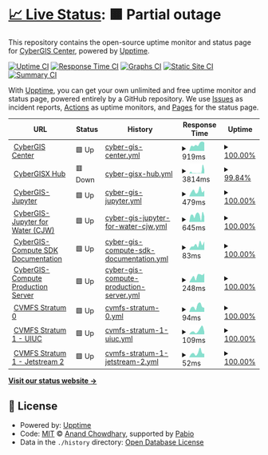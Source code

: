 # [📈 Live Status](https://cybergis.github.io/upptime-monitoring/): <!--live status--> **🟧 Partial outage**

This repository contains the open-source uptime monitor and status page for [CyberGIS Center](http://cybergis.illinois.edu/), powered by [Upptime](https://github.com/upptime/upptime).

[![Uptime CI](https://github.com/cybergis/upptime-monitoring/workflows/Uptime%20CI/badge.svg)](https://github.com/cybergis/upptime-monitoring/actions?query=workflow%3A%22Uptime+CI%22)
[![Response Time CI](https://github.com/cybergis/upptime-monitoring/workflows/Response%20Time%20CI/badge.svg)](https://github.com/cybergis/upptime-monitoring/actions?query=workflow%3A%22Response+Time+CI%22)
[![Graphs CI](https://github.com/cybergis/upptime-monitoring/workflows/Graphs%20CI/badge.svg)](https://github.com/cybergis/upptime-monitoring/actions?query=workflow%3A%22Graphs+CI%22)
[![Static Site CI](https://github.com/cybergis/upptime-monitoring/workflows/Static%20Site%20CI/badge.svg)](https://github.com/cybergis/upptime-monitoring/actions?query=workflow%3A%22Static+Site+CI%22)
[![Summary CI](https://github.com/cybergis/upptime-monitoring/workflows/Summary%20CI/badge.svg)](https://github.com/cybergis/upptime-monitoring/actions?query=workflow%3A%22Summary+CI%22)

With [Upptime](https://upptime.js.org), you can get your own unlimited and free uptime monitor and status page, powered entirely by a GitHub repository. We use [Issues](https://github.com/cybergis/upptime-monitoring/issues) as incident reports, [Actions](https://github.com/cybergis/upptime-monitoring/actions) as uptime monitors, and [Pages](https://cybergis.github.io/upptime-monitoring/) for the status page.

<!--start: status pages-->
<!-- This summary is generated by Upptime (https://github.com/upptime/upptime) -->
<!-- Do not edit this manually, your changes will be overwritten -->
<!-- prettier-ignore -->
| URL | Status | History | Response Time | Uptime |
| --- | ------ | ------- | ------------- | ------ |
| <img alt="" src="https://icons.duckduckgo.com/ip3/cybergis.illinois.edu.ico" height="13"> [CyberGIS Center](https://cybergis.illinois.edu/) | 🟩 Up | [cyber-gis-center.yml](https://github.com/cybergis/upptime-monitoring/commits/HEAD/history/cyber-gis-center.yml) | <details><summary><img alt="Response time graph" src="./graphs/cyber-gis-center/response-time-week.png" height="20"> 919ms</summary><br><a href="https://cybergis.github.io/upptime-monitoring/history/cyber-gis-center"><img alt="Response time 1123" src="https://img.shields.io/endpoint?url=https%3A%2F%2Fraw.githubusercontent.com%2Fcybergis%2Fupptime-monitoring%2FHEAD%2Fapi%2Fcyber-gis-center%2Fresponse-time.json"></a><br><a href="https://cybergis.github.io/upptime-monitoring/history/cyber-gis-center"><img alt="24-hour response time 1162" src="https://img.shields.io/endpoint?url=https%3A%2F%2Fraw.githubusercontent.com%2Fcybergis%2Fupptime-monitoring%2FHEAD%2Fapi%2Fcyber-gis-center%2Fresponse-time-day.json"></a><br><a href="https://cybergis.github.io/upptime-monitoring/history/cyber-gis-center"><img alt="7-day response time 919" src="https://img.shields.io/endpoint?url=https%3A%2F%2Fraw.githubusercontent.com%2Fcybergis%2Fupptime-monitoring%2FHEAD%2Fapi%2Fcyber-gis-center%2Fresponse-time-week.json"></a><br><a href="https://cybergis.github.io/upptime-monitoring/history/cyber-gis-center"><img alt="30-day response time 1149" src="https://img.shields.io/endpoint?url=https%3A%2F%2Fraw.githubusercontent.com%2Fcybergis%2Fupptime-monitoring%2FHEAD%2Fapi%2Fcyber-gis-center%2Fresponse-time-month.json"></a><br><a href="https://cybergis.github.io/upptime-monitoring/history/cyber-gis-center"><img alt="1-year response time 1243" src="https://img.shields.io/endpoint?url=https%3A%2F%2Fraw.githubusercontent.com%2Fcybergis%2Fupptime-monitoring%2FHEAD%2Fapi%2Fcyber-gis-center%2Fresponse-time-year.json"></a></details> | <details><summary><a href="https://cybergis.github.io/upptime-monitoring/history/cyber-gis-center">100.00%</a></summary><a href="https://cybergis.github.io/upptime-monitoring/history/cyber-gis-center"><img alt="All-time uptime 99.80%" src="https://img.shields.io/endpoint?url=https%3A%2F%2Fraw.githubusercontent.com%2Fcybergis%2Fupptime-monitoring%2FHEAD%2Fapi%2Fcyber-gis-center%2Fuptime.json"></a><br><a href="https://cybergis.github.io/upptime-monitoring/history/cyber-gis-center"><img alt="24-hour uptime 100.00%" src="https://img.shields.io/endpoint?url=https%3A%2F%2Fraw.githubusercontent.com%2Fcybergis%2Fupptime-monitoring%2FHEAD%2Fapi%2Fcyber-gis-center%2Fuptime-day.json"></a><br><a href="https://cybergis.github.io/upptime-monitoring/history/cyber-gis-center"><img alt="7-day uptime 100.00%" src="https://img.shields.io/endpoint?url=https%3A%2F%2Fraw.githubusercontent.com%2Fcybergis%2Fupptime-monitoring%2FHEAD%2Fapi%2Fcyber-gis-center%2Fuptime-week.json"></a><br><a href="https://cybergis.github.io/upptime-monitoring/history/cyber-gis-center"><img alt="30-day uptime 99.86%" src="https://img.shields.io/endpoint?url=https%3A%2F%2Fraw.githubusercontent.com%2Fcybergis%2Fupptime-monitoring%2FHEAD%2Fapi%2Fcyber-gis-center%2Fuptime-month.json"></a><br><a href="https://cybergis.github.io/upptime-monitoring/history/cyber-gis-center"><img alt="1-year uptime 99.76%" src="https://img.shields.io/endpoint?url=https%3A%2F%2Fraw.githubusercontent.com%2Fcybergis%2Fupptime-monitoring%2FHEAD%2Fapi%2Fcyber-gis-center%2Fuptime-year.json"></a></details>
| <img alt="" src="https://icons.duckduckgo.com/ip3/cybergisxhub.cigi.illinois.edu.ico" height="13"> [CyberGISX Hub](https://cybergisxhub.cigi.illinois.edu/) | 🟥 Down | [cyber-gisx-hub.yml](https://github.com/cybergis/upptime-monitoring/commits/HEAD/history/cyber-gisx-hub.yml) | <details><summary><img alt="Response time graph" src="./graphs/cyber-gisx-hub/response-time-week.png" height="20"> 3814ms</summary><br><a href="https://cybergis.github.io/upptime-monitoring/history/cyber-gisx-hub"><img alt="Response time 2423" src="https://img.shields.io/endpoint?url=https%3A%2F%2Fraw.githubusercontent.com%2Fcybergis%2Fupptime-monitoring%2FHEAD%2Fapi%2Fcyber-gisx-hub%2Fresponse-time.json"></a><br><a href="https://cybergis.github.io/upptime-monitoring/history/cyber-gisx-hub"><img alt="24-hour response time 15069" src="https://img.shields.io/endpoint?url=https%3A%2F%2Fraw.githubusercontent.com%2Fcybergis%2Fupptime-monitoring%2FHEAD%2Fapi%2Fcyber-gisx-hub%2Fresponse-time-day.json"></a><br><a href="https://cybergis.github.io/upptime-monitoring/history/cyber-gisx-hub"><img alt="7-day response time 3814" src="https://img.shields.io/endpoint?url=https%3A%2F%2Fraw.githubusercontent.com%2Fcybergis%2Fupptime-monitoring%2FHEAD%2Fapi%2Fcyber-gisx-hub%2Fresponse-time-week.json"></a><br><a href="https://cybergis.github.io/upptime-monitoring/history/cyber-gisx-hub"><img alt="30-day response time 1967" src="https://img.shields.io/endpoint?url=https%3A%2F%2Fraw.githubusercontent.com%2Fcybergis%2Fupptime-monitoring%2FHEAD%2Fapi%2Fcyber-gisx-hub%2Fresponse-time-month.json"></a><br><a href="https://cybergis.github.io/upptime-monitoring/history/cyber-gisx-hub"><img alt="1-year response time 2691" src="https://img.shields.io/endpoint?url=https%3A%2F%2Fraw.githubusercontent.com%2Fcybergis%2Fupptime-monitoring%2FHEAD%2Fapi%2Fcyber-gisx-hub%2Fresponse-time-year.json"></a></details> | <details><summary><a href="https://cybergis.github.io/upptime-monitoring/history/cyber-gisx-hub">99.84%</a></summary><a href="https://cybergis.github.io/upptime-monitoring/history/cyber-gisx-hub"><img alt="All-time uptime 99.71%" src="https://img.shields.io/endpoint?url=https%3A%2F%2Fraw.githubusercontent.com%2Fcybergis%2Fupptime-monitoring%2FHEAD%2Fapi%2Fcyber-gisx-hub%2Fuptime.json"></a><br><a href="https://cybergis.github.io/upptime-monitoring/history/cyber-gisx-hub"><img alt="24-hour uptime 98.88%" src="https://img.shields.io/endpoint?url=https%3A%2F%2Fraw.githubusercontent.com%2Fcybergis%2Fupptime-monitoring%2FHEAD%2Fapi%2Fcyber-gisx-hub%2Fuptime-day.json"></a><br><a href="https://cybergis.github.io/upptime-monitoring/history/cyber-gisx-hub"><img alt="7-day uptime 99.84%" src="https://img.shields.io/endpoint?url=https%3A%2F%2Fraw.githubusercontent.com%2Fcybergis%2Fupptime-monitoring%2FHEAD%2Fapi%2Fcyber-gisx-hub%2Fuptime-week.json"></a><br><a href="https://cybergis.github.io/upptime-monitoring/history/cyber-gisx-hub"><img alt="30-day uptime 99.66%" src="https://img.shields.io/endpoint?url=https%3A%2F%2Fraw.githubusercontent.com%2Fcybergis%2Fupptime-monitoring%2FHEAD%2Fapi%2Fcyber-gisx-hub%2Fuptime-month.json"></a><br><a href="https://cybergis.github.io/upptime-monitoring/history/cyber-gisx-hub"><img alt="1-year uptime 99.65%" src="https://img.shields.io/endpoint?url=https%3A%2F%2Fraw.githubusercontent.com%2Fcybergis%2Fupptime-monitoring%2FHEAD%2Fapi%2Fcyber-gisx-hub%2Fuptime-year.json"></a></details>
| <img alt="" src="https://icons.duckduckgo.com/ip3/cybergisx.cigi.illinois.edu.ico" height="13"> [CyberGIS-Jupyter](https://cybergisx.cigi.illinois.edu) | 🟩 Up | [cyber-gis-jupyter.yml](https://github.com/cybergis/upptime-monitoring/commits/HEAD/history/cyber-gis-jupyter.yml) | <details><summary><img alt="Response time graph" src="./graphs/cyber-gis-jupyter/response-time-week.png" height="20"> 479ms</summary><br><a href="https://cybergis.github.io/upptime-monitoring/history/cyber-gis-jupyter"><img alt="Response time 472" src="https://img.shields.io/endpoint?url=https%3A%2F%2Fraw.githubusercontent.com%2Fcybergis%2Fupptime-monitoring%2FHEAD%2Fapi%2Fcyber-gis-jupyter%2Fresponse-time.json"></a><br><a href="https://cybergis.github.io/upptime-monitoring/history/cyber-gis-jupyter"><img alt="24-hour response time 511" src="https://img.shields.io/endpoint?url=https%3A%2F%2Fraw.githubusercontent.com%2Fcybergis%2Fupptime-monitoring%2FHEAD%2Fapi%2Fcyber-gis-jupyter%2Fresponse-time-day.json"></a><br><a href="https://cybergis.github.io/upptime-monitoring/history/cyber-gis-jupyter"><img alt="7-day response time 479" src="https://img.shields.io/endpoint?url=https%3A%2F%2Fraw.githubusercontent.com%2Fcybergis%2Fupptime-monitoring%2FHEAD%2Fapi%2Fcyber-gis-jupyter%2Fresponse-time-week.json"></a><br><a href="https://cybergis.github.io/upptime-monitoring/history/cyber-gis-jupyter"><img alt="30-day response time 448" src="https://img.shields.io/endpoint?url=https%3A%2F%2Fraw.githubusercontent.com%2Fcybergis%2Fupptime-monitoring%2FHEAD%2Fapi%2Fcyber-gis-jupyter%2Fresponse-time-month.json"></a><br><a href="https://cybergis.github.io/upptime-monitoring/history/cyber-gis-jupyter"><img alt="1-year response time 468" src="https://img.shields.io/endpoint?url=https%3A%2F%2Fraw.githubusercontent.com%2Fcybergis%2Fupptime-monitoring%2FHEAD%2Fapi%2Fcyber-gis-jupyter%2Fresponse-time-year.json"></a></details> | <details><summary><a href="https://cybergis.github.io/upptime-monitoring/history/cyber-gis-jupyter">100.00%</a></summary><a href="https://cybergis.github.io/upptime-monitoring/history/cyber-gis-jupyter"><img alt="All-time uptime 97.88%" src="https://img.shields.io/endpoint?url=https%3A%2F%2Fraw.githubusercontent.com%2Fcybergis%2Fupptime-monitoring%2FHEAD%2Fapi%2Fcyber-gis-jupyter%2Fuptime.json"></a><br><a href="https://cybergis.github.io/upptime-monitoring/history/cyber-gis-jupyter"><img alt="24-hour uptime 100.00%" src="https://img.shields.io/endpoint?url=https%3A%2F%2Fraw.githubusercontent.com%2Fcybergis%2Fupptime-monitoring%2FHEAD%2Fapi%2Fcyber-gis-jupyter%2Fuptime-day.json"></a><br><a href="https://cybergis.github.io/upptime-monitoring/history/cyber-gis-jupyter"><img alt="7-day uptime 100.00%" src="https://img.shields.io/endpoint?url=https%3A%2F%2Fraw.githubusercontent.com%2Fcybergis%2Fupptime-monitoring%2FHEAD%2Fapi%2Fcyber-gis-jupyter%2Fuptime-week.json"></a><br><a href="https://cybergis.github.io/upptime-monitoring/history/cyber-gis-jupyter"><img alt="30-day uptime 100.00%" src="https://img.shields.io/endpoint?url=https%3A%2F%2Fraw.githubusercontent.com%2Fcybergis%2Fupptime-monitoring%2FHEAD%2Fapi%2Fcyber-gis-jupyter%2Fuptime-month.json"></a><br><a href="https://cybergis.github.io/upptime-monitoring/history/cyber-gis-jupyter"><img alt="1-year uptime 97.33%" src="https://img.shields.io/endpoint?url=https%3A%2F%2Fraw.githubusercontent.com%2Fcybergis%2Fupptime-monitoring%2FHEAD%2Fapi%2Fcyber-gis-jupyter%2Fuptime-year.json"></a></details>
| <img alt="" src="https://icons.duckduckgo.com/ip3/go.illinois.edu.ico" height="13"> [CyberGIS-Jupyter for Water (CJW)](http://go.illinois.edu/cybergis-jupyter-water) | 🟩 Up | [cyber-gis-jupyter-for-water-cjw.yml](https://github.com/cybergis/upptime-monitoring/commits/HEAD/history/cyber-gis-jupyter-for-water-cjw.yml) | <details><summary><img alt="Response time graph" src="./graphs/cyber-gis-jupyter-for-water-cjw/response-time-week.png" height="20"> 645ms</summary><br><a href="https://cybergis.github.io/upptime-monitoring/history/cyber-gis-jupyter-for-water-cjw"><img alt="Response time 620" src="https://img.shields.io/endpoint?url=https%3A%2F%2Fraw.githubusercontent.com%2Fcybergis%2Fupptime-monitoring%2FHEAD%2Fapi%2Fcyber-gis-jupyter-for-water-cjw%2Fresponse-time.json"></a><br><a href="https://cybergis.github.io/upptime-monitoring/history/cyber-gis-jupyter-for-water-cjw"><img alt="24-hour response time 537" src="https://img.shields.io/endpoint?url=https%3A%2F%2Fraw.githubusercontent.com%2Fcybergis%2Fupptime-monitoring%2FHEAD%2Fapi%2Fcyber-gis-jupyter-for-water-cjw%2Fresponse-time-day.json"></a><br><a href="https://cybergis.github.io/upptime-monitoring/history/cyber-gis-jupyter-for-water-cjw"><img alt="7-day response time 645" src="https://img.shields.io/endpoint?url=https%3A%2F%2Fraw.githubusercontent.com%2Fcybergis%2Fupptime-monitoring%2FHEAD%2Fapi%2Fcyber-gis-jupyter-for-water-cjw%2Fresponse-time-week.json"></a><br><a href="https://cybergis.github.io/upptime-monitoring/history/cyber-gis-jupyter-for-water-cjw"><img alt="30-day response time 645" src="https://img.shields.io/endpoint?url=https%3A%2F%2Fraw.githubusercontent.com%2Fcybergis%2Fupptime-monitoring%2FHEAD%2Fapi%2Fcyber-gis-jupyter-for-water-cjw%2Fresponse-time-month.json"></a><br><a href="https://cybergis.github.io/upptime-monitoring/history/cyber-gis-jupyter-for-water-cjw"><img alt="1-year response time 614" src="https://img.shields.io/endpoint?url=https%3A%2F%2Fraw.githubusercontent.com%2Fcybergis%2Fupptime-monitoring%2FHEAD%2Fapi%2Fcyber-gis-jupyter-for-water-cjw%2Fresponse-time-year.json"></a></details> | <details><summary><a href="https://cybergis.github.io/upptime-monitoring/history/cyber-gis-jupyter-for-water-cjw">100.00%</a></summary><a href="https://cybergis.github.io/upptime-monitoring/history/cyber-gis-jupyter-for-water-cjw"><img alt="All-time uptime 99.16%" src="https://img.shields.io/endpoint?url=https%3A%2F%2Fraw.githubusercontent.com%2Fcybergis%2Fupptime-monitoring%2FHEAD%2Fapi%2Fcyber-gis-jupyter-for-water-cjw%2Fuptime.json"></a><br><a href="https://cybergis.github.io/upptime-monitoring/history/cyber-gis-jupyter-for-water-cjw"><img alt="24-hour uptime 100.00%" src="https://img.shields.io/endpoint?url=https%3A%2F%2Fraw.githubusercontent.com%2Fcybergis%2Fupptime-monitoring%2FHEAD%2Fapi%2Fcyber-gis-jupyter-for-water-cjw%2Fuptime-day.json"></a><br><a href="https://cybergis.github.io/upptime-monitoring/history/cyber-gis-jupyter-for-water-cjw"><img alt="7-day uptime 100.00%" src="https://img.shields.io/endpoint?url=https%3A%2F%2Fraw.githubusercontent.com%2Fcybergis%2Fupptime-monitoring%2FHEAD%2Fapi%2Fcyber-gis-jupyter-for-water-cjw%2Fuptime-week.json"></a><br><a href="https://cybergis.github.io/upptime-monitoring/history/cyber-gis-jupyter-for-water-cjw"><img alt="30-day uptime 99.93%" src="https://img.shields.io/endpoint?url=https%3A%2F%2Fraw.githubusercontent.com%2Fcybergis%2Fupptime-monitoring%2FHEAD%2Fapi%2Fcyber-gis-jupyter-for-water-cjw%2Fuptime-month.json"></a><br><a href="https://cybergis.github.io/upptime-monitoring/history/cyber-gis-jupyter-for-water-cjw"><img alt="1-year uptime 98.95%" src="https://img.shields.io/endpoint?url=https%3A%2F%2Fraw.githubusercontent.com%2Fcybergis%2Fupptime-monitoring%2FHEAD%2Fapi%2Fcyber-gis-jupyter-for-water-cjw%2Fuptime-year.json"></a></details>
| <img alt="" src="https://icons.duckduckgo.com/ip3/cybergis.github.io.ico" height="13"> [CyberGIS-Compute SDK Documentation](https://cybergis.github.io/cybergis-compute-python-sdk/) | 🟩 Up | [cyber-gis-compute-sdk-documentation.yml](https://github.com/cybergis/upptime-monitoring/commits/HEAD/history/cyber-gis-compute-sdk-documentation.yml) | <details><summary><img alt="Response time graph" src="./graphs/cyber-gis-compute-sdk-documentation/response-time-week.png" height="20"> 83ms</summary><br><a href="https://cybergis.github.io/upptime-monitoring/history/cyber-gis-compute-sdk-documentation"><img alt="Response time 111" src="https://img.shields.io/endpoint?url=https%3A%2F%2Fraw.githubusercontent.com%2Fcybergis%2Fupptime-monitoring%2FHEAD%2Fapi%2Fcyber-gis-compute-sdk-documentation%2Fresponse-time.json"></a><br><a href="https://cybergis.github.io/upptime-monitoring/history/cyber-gis-compute-sdk-documentation"><img alt="24-hour response time 132" src="https://img.shields.io/endpoint?url=https%3A%2F%2Fraw.githubusercontent.com%2Fcybergis%2Fupptime-monitoring%2FHEAD%2Fapi%2Fcyber-gis-compute-sdk-documentation%2Fresponse-time-day.json"></a><br><a href="https://cybergis.github.io/upptime-monitoring/history/cyber-gis-compute-sdk-documentation"><img alt="7-day response time 83" src="https://img.shields.io/endpoint?url=https%3A%2F%2Fraw.githubusercontent.com%2Fcybergis%2Fupptime-monitoring%2FHEAD%2Fapi%2Fcyber-gis-compute-sdk-documentation%2Fresponse-time-week.json"></a><br><a href="https://cybergis.github.io/upptime-monitoring/history/cyber-gis-compute-sdk-documentation"><img alt="30-day response time 92" src="https://img.shields.io/endpoint?url=https%3A%2F%2Fraw.githubusercontent.com%2Fcybergis%2Fupptime-monitoring%2FHEAD%2Fapi%2Fcyber-gis-compute-sdk-documentation%2Fresponse-time-month.json"></a><br><a href="https://cybergis.github.io/upptime-monitoring/history/cyber-gis-compute-sdk-documentation"><img alt="1-year response time 119" src="https://img.shields.io/endpoint?url=https%3A%2F%2Fraw.githubusercontent.com%2Fcybergis%2Fupptime-monitoring%2FHEAD%2Fapi%2Fcyber-gis-compute-sdk-documentation%2Fresponse-time-year.json"></a></details> | <details><summary><a href="https://cybergis.github.io/upptime-monitoring/history/cyber-gis-compute-sdk-documentation">100.00%</a></summary><a href="https://cybergis.github.io/upptime-monitoring/history/cyber-gis-compute-sdk-documentation"><img alt="All-time uptime 100.00%" src="https://img.shields.io/endpoint?url=https%3A%2F%2Fraw.githubusercontent.com%2Fcybergis%2Fupptime-monitoring%2FHEAD%2Fapi%2Fcyber-gis-compute-sdk-documentation%2Fuptime.json"></a><br><a href="https://cybergis.github.io/upptime-monitoring/history/cyber-gis-compute-sdk-documentation"><img alt="24-hour uptime 100.00%" src="https://img.shields.io/endpoint?url=https%3A%2F%2Fraw.githubusercontent.com%2Fcybergis%2Fupptime-monitoring%2FHEAD%2Fapi%2Fcyber-gis-compute-sdk-documentation%2Fuptime-day.json"></a><br><a href="https://cybergis.github.io/upptime-monitoring/history/cyber-gis-compute-sdk-documentation"><img alt="7-day uptime 100.00%" src="https://img.shields.io/endpoint?url=https%3A%2F%2Fraw.githubusercontent.com%2Fcybergis%2Fupptime-monitoring%2FHEAD%2Fapi%2Fcyber-gis-compute-sdk-documentation%2Fuptime-week.json"></a><br><a href="https://cybergis.github.io/upptime-monitoring/history/cyber-gis-compute-sdk-documentation"><img alt="30-day uptime 100.00%" src="https://img.shields.io/endpoint?url=https%3A%2F%2Fraw.githubusercontent.com%2Fcybergis%2Fupptime-monitoring%2FHEAD%2Fapi%2Fcyber-gis-compute-sdk-documentation%2Fuptime-month.json"></a><br><a href="https://cybergis.github.io/upptime-monitoring/history/cyber-gis-compute-sdk-documentation"><img alt="1-year uptime 100.00%" src="https://img.shields.io/endpoint?url=https%3A%2F%2Fraw.githubusercontent.com%2Fcybergis%2Fupptime-monitoring%2FHEAD%2Fapi%2Fcyber-gis-compute-sdk-documentation%2Fuptime-year.json"></a></details>
| <img alt="" src="https://icons.duckduckgo.com/ip3/cgjobsup.cigi.illinois.edu.ico" height="13"> [CyberGIS-Compute Production Server](https://cgjobsup.cigi.illinois.edu/v2/) | 🟩 Up | [cyber-gis-compute-production-server.yml](https://github.com/cybergis/upptime-monitoring/commits/HEAD/history/cyber-gis-compute-production-server.yml) | <details><summary><img alt="Response time graph" src="./graphs/cyber-gis-compute-production-server/response-time-week.png" height="20"> 248ms</summary><br><a href="https://cybergis.github.io/upptime-monitoring/history/cyber-gis-compute-production-server"><img alt="Response time 199" src="https://img.shields.io/endpoint?url=https%3A%2F%2Fraw.githubusercontent.com%2Fcybergis%2Fupptime-monitoring%2FHEAD%2Fapi%2Fcyber-gis-compute-production-server%2Fresponse-time.json"></a><br><a href="https://cybergis.github.io/upptime-monitoring/history/cyber-gis-compute-production-server"><img alt="24-hour response time 351" src="https://img.shields.io/endpoint?url=https%3A%2F%2Fraw.githubusercontent.com%2Fcybergis%2Fupptime-monitoring%2FHEAD%2Fapi%2Fcyber-gis-compute-production-server%2Fresponse-time-day.json"></a><br><a href="https://cybergis.github.io/upptime-monitoring/history/cyber-gis-compute-production-server"><img alt="7-day response time 248" src="https://img.shields.io/endpoint?url=https%3A%2F%2Fraw.githubusercontent.com%2Fcybergis%2Fupptime-monitoring%2FHEAD%2Fapi%2Fcyber-gis-compute-production-server%2Fresponse-time-week.json"></a><br><a href="https://cybergis.github.io/upptime-monitoring/history/cyber-gis-compute-production-server"><img alt="30-day response time 231" src="https://img.shields.io/endpoint?url=https%3A%2F%2Fraw.githubusercontent.com%2Fcybergis%2Fupptime-monitoring%2FHEAD%2Fapi%2Fcyber-gis-compute-production-server%2Fresponse-time-month.json"></a><br><a href="https://cybergis.github.io/upptime-monitoring/history/cyber-gis-compute-production-server"><img alt="1-year response time 200" src="https://img.shields.io/endpoint?url=https%3A%2F%2Fraw.githubusercontent.com%2Fcybergis%2Fupptime-monitoring%2FHEAD%2Fapi%2Fcyber-gis-compute-production-server%2Fresponse-time-year.json"></a></details> | <details><summary><a href="https://cybergis.github.io/upptime-monitoring/history/cyber-gis-compute-production-server">100.00%</a></summary><a href="https://cybergis.github.io/upptime-monitoring/history/cyber-gis-compute-production-server"><img alt="All-time uptime 99.92%" src="https://img.shields.io/endpoint?url=https%3A%2F%2Fraw.githubusercontent.com%2Fcybergis%2Fupptime-monitoring%2FHEAD%2Fapi%2Fcyber-gis-compute-production-server%2Fuptime.json"></a><br><a href="https://cybergis.github.io/upptime-monitoring/history/cyber-gis-compute-production-server"><img alt="24-hour uptime 100.00%" src="https://img.shields.io/endpoint?url=https%3A%2F%2Fraw.githubusercontent.com%2Fcybergis%2Fupptime-monitoring%2FHEAD%2Fapi%2Fcyber-gis-compute-production-server%2Fuptime-day.json"></a><br><a href="https://cybergis.github.io/upptime-monitoring/history/cyber-gis-compute-production-server"><img alt="7-day uptime 100.00%" src="https://img.shields.io/endpoint?url=https%3A%2F%2Fraw.githubusercontent.com%2Fcybergis%2Fupptime-monitoring%2FHEAD%2Fapi%2Fcyber-gis-compute-production-server%2Fuptime-week.json"></a><br><a href="https://cybergis.github.io/upptime-monitoring/history/cyber-gis-compute-production-server"><img alt="30-day uptime 100.00%" src="https://img.shields.io/endpoint?url=https%3A%2F%2Fraw.githubusercontent.com%2Fcybergis%2Fupptime-monitoring%2FHEAD%2Fapi%2Fcyber-gis-compute-production-server%2Fuptime-month.json"></a><br><a href="https://cybergis.github.io/upptime-monitoring/history/cyber-gis-compute-production-server"><img alt="1-year uptime 99.90%" src="https://img.shields.io/endpoint?url=https%3A%2F%2Fraw.githubusercontent.com%2Fcybergis%2Fupptime-monitoring%2FHEAD%2Fapi%2Fcyber-gis-compute-production-server%2Fuptime-year.json"></a></details>
| <img alt="" src="https://icons.duckduckgo.com/ip3/cvmfs.cigi.illinois.edu.ico" height="13"> [CVMFS Stratum 0](http://cvmfs.cigi.illinois.edu/cvmfs/info/v1/repositories.json) | 🟩 Up | [cvmfs-stratum-0.yml](https://github.com/cybergis/upptime-monitoring/commits/HEAD/history/cvmfs-stratum-0.yml) | <details><summary><img alt="Response time graph" src="./graphs/cvmfs-stratum-0/response-time-week.png" height="20"> 94ms</summary><br><a href="https://cybergis.github.io/upptime-monitoring/history/cvmfs-stratum-0"><img alt="Response time 111" src="https://img.shields.io/endpoint?url=https%3A%2F%2Fraw.githubusercontent.com%2Fcybergis%2Fupptime-monitoring%2FHEAD%2Fapi%2Fcvmfs-stratum-0%2Fresponse-time.json"></a><br><a href="https://cybergis.github.io/upptime-monitoring/history/cvmfs-stratum-0"><img alt="24-hour response time 71" src="https://img.shields.io/endpoint?url=https%3A%2F%2Fraw.githubusercontent.com%2Fcybergis%2Fupptime-monitoring%2FHEAD%2Fapi%2Fcvmfs-stratum-0%2Fresponse-time-day.json"></a><br><a href="https://cybergis.github.io/upptime-monitoring/history/cvmfs-stratum-0"><img alt="7-day response time 94" src="https://img.shields.io/endpoint?url=https%3A%2F%2Fraw.githubusercontent.com%2Fcybergis%2Fupptime-monitoring%2FHEAD%2Fapi%2Fcvmfs-stratum-0%2Fresponse-time-week.json"></a><br><a href="https://cybergis.github.io/upptime-monitoring/history/cvmfs-stratum-0"><img alt="30-day response time 124" src="https://img.shields.io/endpoint?url=https%3A%2F%2Fraw.githubusercontent.com%2Fcybergis%2Fupptime-monitoring%2FHEAD%2Fapi%2Fcvmfs-stratum-0%2Fresponse-time-month.json"></a><br><a href="https://cybergis.github.io/upptime-monitoring/history/cvmfs-stratum-0"><img alt="1-year response time 111" src="https://img.shields.io/endpoint?url=https%3A%2F%2Fraw.githubusercontent.com%2Fcybergis%2Fupptime-monitoring%2FHEAD%2Fapi%2Fcvmfs-stratum-0%2Fresponse-time-year.json"></a></details> | <details><summary><a href="https://cybergis.github.io/upptime-monitoring/history/cvmfs-stratum-0">100.00%</a></summary><a href="https://cybergis.github.io/upptime-monitoring/history/cvmfs-stratum-0"><img alt="All-time uptime 99.94%" src="https://img.shields.io/endpoint?url=https%3A%2F%2Fraw.githubusercontent.com%2Fcybergis%2Fupptime-monitoring%2FHEAD%2Fapi%2Fcvmfs-stratum-0%2Fuptime.json"></a><br><a href="https://cybergis.github.io/upptime-monitoring/history/cvmfs-stratum-0"><img alt="24-hour uptime 100.00%" src="https://img.shields.io/endpoint?url=https%3A%2F%2Fraw.githubusercontent.com%2Fcybergis%2Fupptime-monitoring%2FHEAD%2Fapi%2Fcvmfs-stratum-0%2Fuptime-day.json"></a><br><a href="https://cybergis.github.io/upptime-monitoring/history/cvmfs-stratum-0"><img alt="7-day uptime 100.00%" src="https://img.shields.io/endpoint?url=https%3A%2F%2Fraw.githubusercontent.com%2Fcybergis%2Fupptime-monitoring%2FHEAD%2Fapi%2Fcvmfs-stratum-0%2Fuptime-week.json"></a><br><a href="https://cybergis.github.io/upptime-monitoring/history/cvmfs-stratum-0"><img alt="30-day uptime 100.00%" src="https://img.shields.io/endpoint?url=https%3A%2F%2Fraw.githubusercontent.com%2Fcybergis%2Fupptime-monitoring%2FHEAD%2Fapi%2Fcvmfs-stratum-0%2Fuptime-month.json"></a><br><a href="https://cybergis.github.io/upptime-monitoring/history/cvmfs-stratum-0"><img alt="1-year uptime 99.93%" src="https://img.shields.io/endpoint?url=https%3A%2F%2Fraw.githubusercontent.com%2Fcybergis%2Fupptime-monitoring%2FHEAD%2Fapi%2Fcvmfs-stratum-0%2Fuptime-year.json"></a></details>
| <img alt="" src="https://icons.duckduckgo.com/ip3/cvmfstr1.cigi.illinois.edu.ico" height="13"> [CVMFS Stratum 1 - UIUC](http://cvmfstr1.cigi.illinois.edu/cvmfs/info/v1/repositories.json) | 🟩 Up | [cvmfs-stratum-1-uiuc.yml](https://github.com/cybergis/upptime-monitoring/commits/HEAD/history/cvmfs-stratum-1-uiuc.yml) | <details><summary><img alt="Response time graph" src="./graphs/cvmfs-stratum-1-uiuc/response-time-week.png" height="20"> 109ms</summary><br><a href="https://cybergis.github.io/upptime-monitoring/history/cvmfs-stratum-1-uiuc"><img alt="Response time 111" src="https://img.shields.io/endpoint?url=https%3A%2F%2Fraw.githubusercontent.com%2Fcybergis%2Fupptime-monitoring%2FHEAD%2Fapi%2Fcvmfs-stratum-1-uiuc%2Fresponse-time.json"></a><br><a href="https://cybergis.github.io/upptime-monitoring/history/cvmfs-stratum-1-uiuc"><img alt="24-hour response time 70" src="https://img.shields.io/endpoint?url=https%3A%2F%2Fraw.githubusercontent.com%2Fcybergis%2Fupptime-monitoring%2FHEAD%2Fapi%2Fcvmfs-stratum-1-uiuc%2Fresponse-time-day.json"></a><br><a href="https://cybergis.github.io/upptime-monitoring/history/cvmfs-stratum-1-uiuc"><img alt="7-day response time 109" src="https://img.shields.io/endpoint?url=https%3A%2F%2Fraw.githubusercontent.com%2Fcybergis%2Fupptime-monitoring%2FHEAD%2Fapi%2Fcvmfs-stratum-1-uiuc%2Fresponse-time-week.json"></a><br><a href="https://cybergis.github.io/upptime-monitoring/history/cvmfs-stratum-1-uiuc"><img alt="30-day response time 106" src="https://img.shields.io/endpoint?url=https%3A%2F%2Fraw.githubusercontent.com%2Fcybergis%2Fupptime-monitoring%2FHEAD%2Fapi%2Fcvmfs-stratum-1-uiuc%2Fresponse-time-month.json"></a><br><a href="https://cybergis.github.io/upptime-monitoring/history/cvmfs-stratum-1-uiuc"><img alt="1-year response time 111" src="https://img.shields.io/endpoint?url=https%3A%2F%2Fraw.githubusercontent.com%2Fcybergis%2Fupptime-monitoring%2FHEAD%2Fapi%2Fcvmfs-stratum-1-uiuc%2Fresponse-time-year.json"></a></details> | <details><summary><a href="https://cybergis.github.io/upptime-monitoring/history/cvmfs-stratum-1-uiuc">100.00%</a></summary><a href="https://cybergis.github.io/upptime-monitoring/history/cvmfs-stratum-1-uiuc"><img alt="All-time uptime 99.88%" src="https://img.shields.io/endpoint?url=https%3A%2F%2Fraw.githubusercontent.com%2Fcybergis%2Fupptime-monitoring%2FHEAD%2Fapi%2Fcvmfs-stratum-1-uiuc%2Fuptime.json"></a><br><a href="https://cybergis.github.io/upptime-monitoring/history/cvmfs-stratum-1-uiuc"><img alt="24-hour uptime 100.00%" src="https://img.shields.io/endpoint?url=https%3A%2F%2Fraw.githubusercontent.com%2Fcybergis%2Fupptime-monitoring%2FHEAD%2Fapi%2Fcvmfs-stratum-1-uiuc%2Fuptime-day.json"></a><br><a href="https://cybergis.github.io/upptime-monitoring/history/cvmfs-stratum-1-uiuc"><img alt="7-day uptime 100.00%" src="https://img.shields.io/endpoint?url=https%3A%2F%2Fraw.githubusercontent.com%2Fcybergis%2Fupptime-monitoring%2FHEAD%2Fapi%2Fcvmfs-stratum-1-uiuc%2Fuptime-week.json"></a><br><a href="https://cybergis.github.io/upptime-monitoring/history/cvmfs-stratum-1-uiuc"><img alt="30-day uptime 99.88%" src="https://img.shields.io/endpoint?url=https%3A%2F%2Fraw.githubusercontent.com%2Fcybergis%2Fupptime-monitoring%2FHEAD%2Fapi%2Fcvmfs-stratum-1-uiuc%2Fuptime-month.json"></a><br><a href="https://cybergis.github.io/upptime-monitoring/history/cvmfs-stratum-1-uiuc"><img alt="1-year uptime 99.85%" src="https://img.shields.io/endpoint?url=https%3A%2F%2Fraw.githubusercontent.com%2Fcybergis%2Fupptime-monitoring%2FHEAD%2Fapi%2Fcvmfs-stratum-1-uiuc%2Fuptime-year.json"></a></details>
| <img alt="" src="https://icons.duckduckgo.com/ip3/149.165.152.146.ico" height="13"> [CVMFS Stratum 1 - Jetstream 2](http://149.165.152.146/cvmfs/info/v1/repositories.json) | 🟩 Up | [cvmfs-stratum-1-jetstream-2.yml](https://github.com/cybergis/upptime-monitoring/commits/HEAD/history/cvmfs-stratum-1-jetstream-2.yml) | <details><summary><img alt="Response time graph" src="./graphs/cvmfs-stratum-1-jetstream-2/response-time-week.png" height="20"> 52ms</summary><br><a href="https://cybergis.github.io/upptime-monitoring/history/cvmfs-stratum-1-jetstream-2"><img alt="Response time 58" src="https://img.shields.io/endpoint?url=https%3A%2F%2Fraw.githubusercontent.com%2Fcybergis%2Fupptime-monitoring%2FHEAD%2Fapi%2Fcvmfs-stratum-1-jetstream-2%2Fresponse-time.json"></a><br><a href="https://cybergis.github.io/upptime-monitoring/history/cvmfs-stratum-1-jetstream-2"><img alt="24-hour response time 43" src="https://img.shields.io/endpoint?url=https%3A%2F%2Fraw.githubusercontent.com%2Fcybergis%2Fupptime-monitoring%2FHEAD%2Fapi%2Fcvmfs-stratum-1-jetstream-2%2Fresponse-time-day.json"></a><br><a href="https://cybergis.github.io/upptime-monitoring/history/cvmfs-stratum-1-jetstream-2"><img alt="7-day response time 52" src="https://img.shields.io/endpoint?url=https%3A%2F%2Fraw.githubusercontent.com%2Fcybergis%2Fupptime-monitoring%2FHEAD%2Fapi%2Fcvmfs-stratum-1-jetstream-2%2Fresponse-time-week.json"></a><br><a href="https://cybergis.github.io/upptime-monitoring/history/cvmfs-stratum-1-jetstream-2"><img alt="30-day response time 53" src="https://img.shields.io/endpoint?url=https%3A%2F%2Fraw.githubusercontent.com%2Fcybergis%2Fupptime-monitoring%2FHEAD%2Fapi%2Fcvmfs-stratum-1-jetstream-2%2Fresponse-time-month.json"></a><br><a href="https://cybergis.github.io/upptime-monitoring/history/cvmfs-stratum-1-jetstream-2"><img alt="1-year response time 58" src="https://img.shields.io/endpoint?url=https%3A%2F%2Fraw.githubusercontent.com%2Fcybergis%2Fupptime-monitoring%2FHEAD%2Fapi%2Fcvmfs-stratum-1-jetstream-2%2Fresponse-time-year.json"></a></details> | <details><summary><a href="https://cybergis.github.io/upptime-monitoring/history/cvmfs-stratum-1-jetstream-2">100.00%</a></summary><a href="https://cybergis.github.io/upptime-monitoring/history/cvmfs-stratum-1-jetstream-2"><img alt="All-time uptime 99.52%" src="https://img.shields.io/endpoint?url=https%3A%2F%2Fraw.githubusercontent.com%2Fcybergis%2Fupptime-monitoring%2FHEAD%2Fapi%2Fcvmfs-stratum-1-jetstream-2%2Fuptime.json"></a><br><a href="https://cybergis.github.io/upptime-monitoring/history/cvmfs-stratum-1-jetstream-2"><img alt="24-hour uptime 100.00%" src="https://img.shields.io/endpoint?url=https%3A%2F%2Fraw.githubusercontent.com%2Fcybergis%2Fupptime-monitoring%2FHEAD%2Fapi%2Fcvmfs-stratum-1-jetstream-2%2Fuptime-day.json"></a><br><a href="https://cybergis.github.io/upptime-monitoring/history/cvmfs-stratum-1-jetstream-2"><img alt="7-day uptime 100.00%" src="https://img.shields.io/endpoint?url=https%3A%2F%2Fraw.githubusercontent.com%2Fcybergis%2Fupptime-monitoring%2FHEAD%2Fapi%2Fcvmfs-stratum-1-jetstream-2%2Fuptime-week.json"></a><br><a href="https://cybergis.github.io/upptime-monitoring/history/cvmfs-stratum-1-jetstream-2"><img alt="30-day uptime 100.00%" src="https://img.shields.io/endpoint?url=https%3A%2F%2Fraw.githubusercontent.com%2Fcybergis%2Fupptime-monitoring%2FHEAD%2Fapi%2Fcvmfs-stratum-1-jetstream-2%2Fuptime-month.json"></a><br><a href="https://cybergis.github.io/upptime-monitoring/history/cvmfs-stratum-1-jetstream-2"><img alt="1-year uptime 99.40%" src="https://img.shields.io/endpoint?url=https%3A%2F%2Fraw.githubusercontent.com%2Fcybergis%2Fupptime-monitoring%2FHEAD%2Fapi%2Fcvmfs-stratum-1-jetstream-2%2Fuptime-year.json"></a></details>

<!--end: status pages-->

[**Visit our status website →**](https://cybergis.github.io/upptime-monitoring/)

## 📄 License

- Powered by: [Upptime](https://github.com/upptime/upptime)
- Code: [MIT](./LICENSE) © [Anand Chowdhary](https://anandchowdhary.com), supported by [Pabio](https://pabio.com)
- Data in the `./history` directory: [Open Database License](https://opendatacommons.org/licenses/odbl/1-0/)
